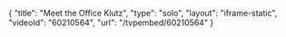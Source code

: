 {
    "title": "Meet the Office Klutz",
    "type": "solo",
    "layout": "iframe-static",
    "videoId": "60210564",
    "url": "\/tvpembed\/60210564"
}